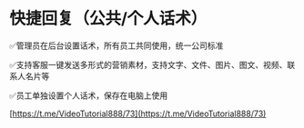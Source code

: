 # 快捷回复（公共/个人话术）

✅管理员在后台设置话术，所有员工共同使用，统一公司标准

✅支持客服一键发送多形式的营销素材，支持文字、文件、图片、图文、视频、联系人名片等

✅员工单独设置个人话术，保存在电脑上使用

[https://t.me/VideoTutorial888/73](https://t.me/VideoTutorial888/73)
